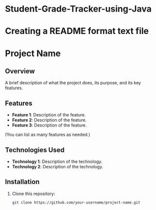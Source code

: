 # Student-Grade-Tracker-using-Java
# Creating a README format text file
# Project Name

## Overview
A brief description of what the project does, its purpose, and its key features.

## Features
- **Feature 1**: Description of the feature.
- **Feature 2**: Description of the feature.
- **Feature 3**: Description of the feature.

(You can list as many features as needed.)

## Technologies Used
- **Technology 1**: Description of the technology.
- **Technology 2**: Description of the technology.

## Installation
1. Clone this repository:
   ```bash
   git clone https://github.com/your-username/project-name.git
